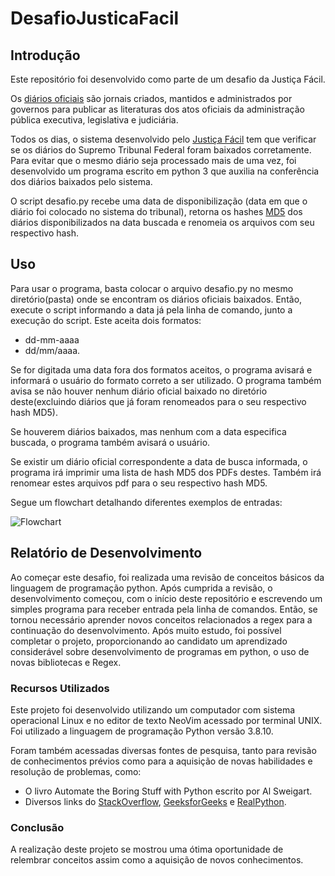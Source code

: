 # DesafioJusticaFacil
## Introdução
Este repositório foi desenvolvido como parte de um desafio da Justiça Fácil.

Os [diários oficiais](https://pt.wikipedia.org/wiki/Di%C3%A1rio_Oficial) são jornais criados, mantidos e administrados por governos para publicar as literaturas dos atos oficiais da administração pública executiva, legislativa e judiciária.

Todos os dias, o sistema desenvolvido pelo [Justiça Fácil](justicafacil.com.br) tem que verificar se os diários do Supremo Tribunal Federal foram baixados corretamente.
Para evitar que o mesmo diário seja processado mais de uma vez, foi desenvolvido um programa escrito em python 3 que auxilia na conferência dos diários baixados pelo sistema.

O script desafio.py recebe uma data de disponibilização (data em que o diário foi colocado no sistema do tribunal), retorna os hashes [MD5](https://pt.wikipedia.org/wiki/MD5) dos diários disponibilizados na data buscada e renomeia os arquivos com seu respectivo hash.

## Uso
Para usar o programa, basta colocar o arquivo desafio.py no mesmo diretório(pasta) onde se encontram os diários oficiais baixados.
Então, execute o script informando a data já pela linha de comando, junto a execução do script. Este aceita dois formatos: 
- dd-mm-aaaa 
- dd/mm/aaaa. 

Se for digitada uma data fora dos formatos aceitos, o programa avisará e informará o usuário do formato correto a ser utilizado. O programa também avisa se não houver nenhum diário oficial baixado no diretório deste(excluindo diários que já foram renomeados para o seu respectivo hash MD5).

Se houverem diários baixados, mas nenhum com a data especifica buscada, o programa também avisará o usuário.

Se existir um diário oficial correspondente a data de busca informada, o programa irá imprimir uma lista de hash MD5 dos PDFs destes. Também irá renomear estes arquivos pdf para o seu respectivo hash MD5.

Segue um flowchart detalhando diferentes exemplos de entradas:

![Flowchart](https://i.imgur.com/tcf5zKy.jpg)


## Relatório de Desenvolvimento

Ao começar este desafio, foi realizada uma revisão de conceitos básicos da linguagem de programação python. Após cumprida a revisão, o desenvolvimento começou, com o início deste repositório e escrevendo um simples programa para receber entrada pela linha de comandos. Então, se tornou necessário aprender novos conceitos relacionados a regex para a continuação do desenvolvimento. Após muito estudo, foi possível completar o projeto, proporcionando ao candidato um aprendizado considerável sobre desenvolvimento de programas em python, o uso de novas bibliotecas e Regex.

### Recursos Utilizados
Este projeto foi desenvolvido utilizando um computador com sistema operacional Linux e no editor de texto NeoVim acessado por terminal UNIX. Foi utilizado a linguagem de programação Python versão 3.8.10.

Foram também acessadas diversas fontes de pesquisa, tanto para revisão de conhecimentos prévios como para a aquisição de novas habilidades e resolução de problemas, como:

- O livro  Automate the Boring Stuff with Python escrito por Al Sweigart.
- Diversos links do [StackOverflow](stackoverflow.com), [GeeksforGeeks](https://www.geeksforgeeks.org/) e [RealPython](realpython.com).

### Conclusão
A realização deste projeto se mostrou uma ótima oportunidade de relembrar conceitos assim como a aquisição de novos conhecimentos.
